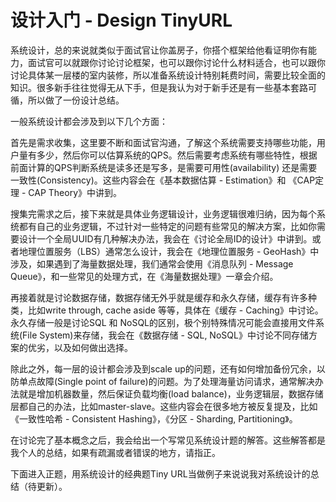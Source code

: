 # 设计入门 - Design TinyURL

系统设计，总的来说就类似于面试官让你盖房子，你搭个框架给他看证明你有能力，面试官可以就跟你讨论讨论框架，也可以跟你讨论什么材料适合，也可以跟你讨论具体某一层楼的室内装修，所以准备系统设计特别耗费时间，需要比较全面的知识。很多新手往往觉得无从下手，但是我认为对于新手还是有一些基本套路可循，所以做了一份设计总结。

一般系统设计都会涉及到以下几个方面：

首先是需求收集，这里要不断和面试官沟通，了解这个系统需要支持哪些功能，用户量有多少，然后你可以估算系统的QPS。然后需要考虑系统有哪些特性，根据前面计算的QPS判断系统是读多还是写多，是需要可用性\(availability\) 还是需要一致性\(Consistency\)。这些内容会在《基本数据估算 - Estimation》和 《CAP定理 - CAP Theory》中讲到。

搜集完需求之后，接下来就是具体业务逻辑设计，业务逻辑很难归纳，因为每个系统都有自己的业务逻辑，不过针对一些特定的问题有些常见的解决方案，比如你需要设计一个全局UUID有几种解决办法，我会在《讨论全局ID的设计》中讲到。或者地理位置服务（LBS）通常怎么设计，我会在《地理位置服务 - GeoHash》中涉及，如果遇到了海量数据处理，我们通常会使用《消息队列 - Message Queue》，和一些常见的处理方式，在《海量数据处理》一章会介绍。

再接着就是讨论数据存储，数据存储无外乎就是缓存和永久存储，缓存有许多种类，比如write through, cache aside 等等，具体在《缓存 - Caching》中讨论。永久存储一般是讨论SQL 和 NoSQL的区别，极个别特殊情况可能会直接用文件系统\(File System\)来存储，我会在《数据存储 - SQL, NoSQL》中讨论不同存储方案的优劣，以及如何做出选择。

除此之外，每一层的设计都会涉及到scale up的问题，还有如何增加备份冗余，以防单点故障\(Single point of failure\)的问题。为了处理海量访问请求，通常解决办法就是增加机器数量，然后保证负载均衡\(load balance\)，业务逻辑层，数据存储层都自己的办法，比如master-slave。这些内容会在很多地方被反复提及，比如《一致性哈希 - Consistent Hashing》，《分区 - Sharding, Partitioning》。

在讨论完了基本概念之后，我会给出一个写常见系统设计题的解答。这些解答都是我个人的总结，如果有疏漏或者错误的地方，请指正。

下面进入正题，用系统设计的经典题Tiny URL当做例子来说说我对系统设计的总结（待更新）。

